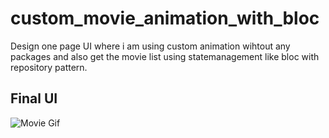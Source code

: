 # custom_movie_animation_with_bloc

Design one page UI where i am using custom animation wihtout any packages and also get the movie list using statemanagement like bloc with repository pattern. 

## Final UI

![Movie Gif](movie.gif)
